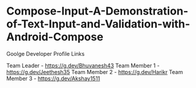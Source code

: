 # Compose-Input-A-Demonstration-of-Text-Input-and-Validation-with-Android-Compose

Goolge Developer Profile Links

Team Leader - https://g.dev/Bhuvanesh43
Team Member 1 - https://g.dev/Jeethesh35
Team Member 2 - https://g.dev/Harikr
Team Member 3 - https://g.dev/Akshay1511
